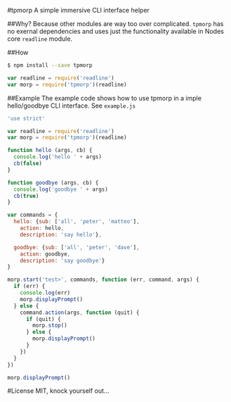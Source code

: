 
#tpmorp
A simple immersive CLI interface helper

##Why?
Because other modules are way too over complicated. `tpmorp` has no exernal dependencies and uses just the functionality available in Nodes core `readline` module.

##How

```sh
$ npm install --save tpmorp
```

```javascript
var readline = require('readline')
var morp = require('tpmorp')(readline)
```

##Example
The example code shows how to use tpmorp in a imple hello/goodbye CLI interface. See `example.js`

```javascript
'use strict'

var readline = require('readline')
var morp = require('tpmorp')(readline)

function hello (args, cb) {
  console.log('hello ' + args)
  cb(false)
}

function goodbye (args, cb) {
  console.log('goodbye ' + args)
  cb(true)
}

var commands = {
  hello: {sub: ['all', 'peter', 'matteo'],
    action: hello,
    description: 'say hello'},

  goodbye: {sub: ['all', 'peter', 'dave'],
    action: goodbye,
    description: 'say goodbye'}
}

morp.start('test>', commands, function (err, command, args) {
  if (err) {
    console.log(err)
    morp.displayPrompt()
  } else {
    command.action(args, function (quit) {
      if (quit) {
        morp.stop()
      } else {
        morp.displayPrompt()
      }
    })
  }
})

morp.displayPrompt()
```

#License
MIT, knock yourself out...
